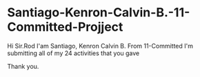 # Santiago-Kenron-Calvin-B.-11-Committed-Projject
Hi Sir.Rod I'am Santiago, Kenron Calvin B. From 11-Committed I'm submitting all of my 24 activities that you gave

Thank you.
